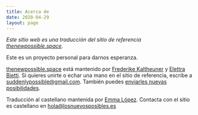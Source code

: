 ```yaml
---
title: Acerca de
date: 2020-04-29
layout: page
---
```


*Este sitio web es una traducción del sitio de referencia [thenewpossible.space](https://thenewpossible.space)*.

Este es un proyecto personal para darnos esperanza.

[thenewpossible.space](https://thenewpossible.space) está mantenido por [Frederike Kaltheuner](https://twitter.com/F_Kaltheuner) y [Elettra Bietti](https://twitter.com/Elibietti).
Si quieres unirte o echar una mano en el sitio de referencia, escribe a suddenlypossible@gmail.com.
También puedes [enviarles nuevas posibilidades](http://thenewpossible.space/submit-possibilities).

Traducción al castellano mantenida por [Emma López](https://twitter.com/hell03610).
Contacta con el sitio es castellano en hola@losnuevosposibles.es

